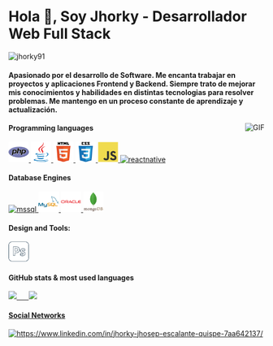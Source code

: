 <h1 align="left">Hola 👋, Soy Jhorky - Desarrollador Web Full Stack</h1> <img src="https://komarev.com/ghpvc/?username=jhorky91&label=Profile%20views&color=0e75b6&style=flat" alt="jhorky91" />
<h4 align="left">Apasionado por el desarrollo de Software. Me encanta trabajar en proyectos y aplicaciones Frontend y Backend. Siempre trato de mejorar mis conocimientos y habilidades en distintas tecnologias para resolver problemas. Me mantengo en un proceso constante de aprendizaje y actualización.</h4>

<img align="right" alt="GIF" src="https://media.giphy.com/media/836HiJc7pgzy8iNXCn/giphy.gif" />


<h4 align="left">Programming languages</h4>

<p align="left">
<a href="https://www.php.net" target="_blank" rel="noreferrer"> <img src="https://raw.githubusercontent.com/devicons/devicon/master/icons/php/php-original.svg" alt="php" width="40" height="40"/> </a>  
<a href="https://www.java.com" target="_blank" rel="noreferrer"> <img src="https://raw.githubusercontent.com/devicons/devicon/master/icons/java/java-original.svg" alt="java" width="40" height="40"/> </a>  
<a href="https://www.w3.org/html/" target="_blank" rel="noreferrer"> <img src="https://raw.githubusercontent.com/devicons/devicon/master/icons/html5/html5-original-wordmark.svg" alt="html5" width="40" height="40"/> </a>  
<a href="https://www.w3schools.com/css/" target="_blank" rel="noreferrer"> <img src="https://raw.githubusercontent.com/devicons/devicon/master/icons/css3/css3-original-wordmark.svg" alt="css3" width="40" height="40"/> </a>
<a href="https://developer.mozilla.org/en-US/docs/Web/JavaScript" target="_blank" rel="noreferrer"> <img src="https://raw.githubusercontent.com/devicons/devicon/master/icons/javascript/javascript-original.svg" alt="javascript" width="40" height="40"/> </a>  
<a href="https://reactnative.dev/" target="_blank" rel="noreferrer"> <img src="https://reactnative.dev/img/header_logo.svg" alt="reactnative" width="40" height="40"/> </a>
</p>


<h4 align="left">Database Engines</h4>

<p align="left">
<a href="https://www.microsoft.com/en-us/sql-server" target="_blank" rel="noreferrer"> <img src="https://www.svgrepo.com/show/303229/microsoft-sql-server-logo.svg" alt="mssql" width="40" height="40"/> </a>
<a href="https://www.mysql.com/" target="_blank" rel="noreferrer"> <img src="https://raw.githubusercontent.com/devicons/devicon/master/icons/mysql/mysql-original-wordmark.svg" alt="mysql" width="40" height="40"/> </a>
<a href="https://www.oracle.com/" target="_blank" rel="noreferrer"> <img src="https://raw.githubusercontent.com/devicons/devicon/master/icons/oracle/oracle-original.svg" alt="oracle" width="40" height="40"/> </a>  
<a href="https://www.mongodb.com/" target="_blank" rel="noreferrer"> <img src="https://raw.githubusercontent.com/devicons/devicon/master/icons/mongodb/mongodb-original-wordmark.svg" alt="mongodb" width="40" height="40"/> </a>
  
</p>

<h4 align="left">Design and Tools:</h4>
<p align="left">
<a href="https://www.photoshop.com/en" target="_blank" rel="noreferrer"> <img src="https://raw.githubusercontent.com/devicons/devicon/master/icons/photoshop/photoshop-line.svg" alt="photoshop" width="40" height="40"/> </a>
</p>

<h4 align="left">GitHub stats & most used languages</h4>

<div>
  <a href= "https://beacons.ai/jhorky91">
    <img height= "180em" src="https://github-readme-stats.vercel.app/api?username=jhorky91&show_icons=true&theme=dracula&include_all_commits=true&count_private=true"/>&nbsp;&nbsp;&nbsp;&nbsp;&nbsp;
    <img height= "180em" src="https://github-readme-stats.vercel.app/api/top-langs/?username=jhorky91&layout=compact&langs_count=16&theme=dracula"/>
</div>

 <h4 align="left">Social Networks</h4>
  
<div>  
  <a href="https://www.linkedin.com/in/jhorky-jhosep-escalante-quispe-7aa642137" target="_blank"><img src="https://img.shields.io/badge/-LinkedIn-%230077B5?style=for-the-badge&logo=linkedin&logoColor=white" alt="https://www.linkedin.com/in/jhorky-jhosep-escalante-quispe-7aa642137/"></a> 
  
</div>
